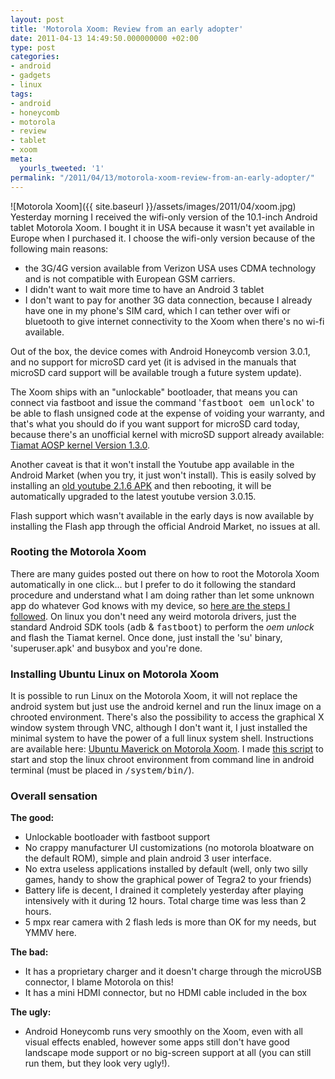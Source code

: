 ```yaml
---
layout: post
title: 'Motorola Xoom: Review from an early adopter'
date: 2011-04-13 14:49:50.000000000 +02:00
type: post
categories:
- android
- gadgets
- linux
tags:
- android
- honeycomb
- motorola
- review
- tablet
- xoom
meta:
  yourls_tweeted: '1'
permalink: "/2011/04/13/motorola-xoom-review-from-an-early-adopter/"
---
```

![Motorola Xoom]({{ site.baseurl }}/assets/images/2011/04/xoom.jpg)  
Yesterday morning I received the wifi-only version of the 10.1-inch Android tablet Motorola Xoom. I bought it in USA because it wasn't yet available in Europe when I purchased it. I choose the wifi-only version because of the following main reasons:

- the 3G/4G version available from Verizon USA uses CDMA technology and is not compatible with European GSM carriers.
- I didn't want to wait more time to have an Android 3 tablet
- I don't want to pay for another 3G data connection, because I already have one in my phone's SIM card, which I can tether over wifi or bluetooth to give internet connectivity to the Xoom when there's no wi-fi available.

Out of the box, the device comes with Android Honeycomb version 3.0.1, and no support for microSD card yet (it is advised in the manuals that microSD card support will be available trough a future system update).

The Xoom ships with an "unlockable" bootloader, that means you can connect via fastboot and issue the command '<tt>fastboot oem unlock</tt>' to be able to flash unsigned code at the expense of voiding your warranty, and that's what you should do if you want support for microSD card today, because there's an unofficial kernel with microSD support already available: [Tiamat AOSP kernel Version 1.3.0](http://forum.xda-developers.com/showthread.php?t=978013).

<!--more-->

Another caveat is that it won't install the Youtube app available in the Android Market (when you try, it just won't install). This is easily solved by installing an [old youtube 2.1.6 APK](http://forum.xda-developers.com/showpost.php?p=12773203&postcount=27) and then rebooting, it will be automatically upgraded to the latest youtube version 3.0.15.

Flash support which wasn't available in the early days is now available by installing the Flash app through the official Android Market, no issues at all.

### Rooting the Motorola Xoom

There are many guides posted out there on how to root the Motorola Xoom automatically in one click... but I prefer to do it following the standard procedure and understand what I am doing rather than let some unknown app do whatever God knows with my device, so [here are the steps I followed](http://forum.xda-developers.com/showthread.php?t=1010568). On linux you don't need any weird motorola drivers, just the standard Android SDK tools (<tt>adb</tt> & <tt>fastboot</tt>) to perform the _oem unlock_ and flash the Tiamat kernel. Once done, just install the 'su' binary, 'superuser.apk' and busybox and you're done.

### Installing Ubuntu Linux on Motorola Xoom

It is possible to run Linux on the Motorola Xoom, it will not replace the android system but just use the android kernel and run the linux image on a chrooted environment. There's also the possibility to access the graphical X window system through VNC, although I don't want it, I just installed the minimal system to have the power of a full linux system shell. Instructions are available here: [Ubuntu Maverick on Motorola Xoom](http://forum.xda-developers.com/showthread.php?t=987740). I made [this script](/archives/files/linux-xoom.txt) to start and stop the linux chroot environment from command line in android terminal (must be placed in <tt>/system/bin/</tt>).

### Overall sensation

**The good:**

- Unlockable bootloader with fastboot support
- No crappy manufacturer UI customizations (no motorola bloatware on the default ROM), simple and plain android 3 user interface.
- No extra useless applications installed by default (well, only two silly games, handy to show the graphical power of Tegra2 to your friends)
- Battery life is decent, I drained it completely yesterday after playing intensively with it during 12 hours. Total charge time was less than 2 hours.
- 5 mpx rear camera with 2 flash leds is more than OK for my needs, but YMMV here.

**The bad:**

- It has a proprietary charger and it doesn't charge through the microUSB connector, I blame Motorola on this!
- It has a mini HDMI connector, but no HDMI cable included in the box

**The ugly:**

- Android Honeycomb runs very smoothly on the Xoom, even with all visual effects enabled, however some apps still don't have good landscape mode support or no big-screen support at all (you can still run them, but they look very ugly!).
